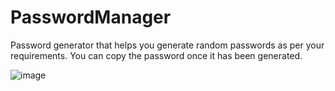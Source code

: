 # PasswordManager
Password generator that helps you generate random passwords as per your requirements.
You can copy the password once it has been generated.

![image](https://user-images.githubusercontent.com/72794950/157011574-f922ea89-76e8-4012-a9e2-a720ccc5e055.png)
